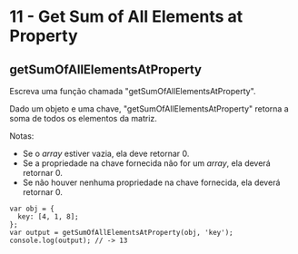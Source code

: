 # 11 - Get Sum of All Elements at Property

## getSumOfAllElementsAtProperty

Escreva uma função chamada "getSumOfAllElementsAtProperty".

Dado um objeto e uma chave, "getSumOfAllElementsAtProperty" retorna a soma de todos os elementos da matriz.

Notas:

* Se o _array_ estiver vazia, ela deve retornar 0.
* Se a propriedade na chave fornecida não for um _array_, ela deverá retornar 0.
* Se não houver nenhuma propriedade na chave fornecida, ela deverá retornar 0.

```text
var obj = {
  key: [4, 1, 8];
};
var output = getSumOfAllElementsAtProperty(obj, 'key');
console.log(output); // -> 13
```

